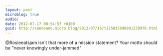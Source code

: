 ```yaml
---
layout: post
microblog: true
audio: 
date: 2012-07-17 00:54:57 +0100
guid: http://samdeane.micro.blog/2012/07/16/t225015698991230976.html
---
```

@Rosieeatsjam isn't that more of a mission statement? Your motto should be "never knowingly under-jammed"
